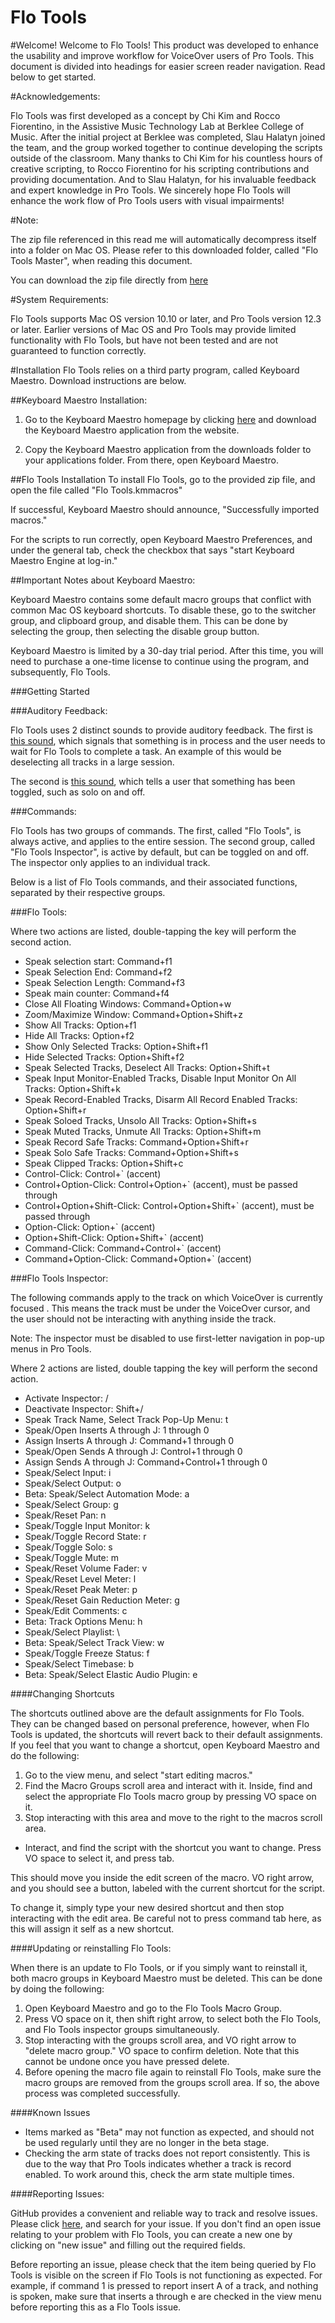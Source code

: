 # Flo Tools
#Welcome!
Welcome to Flo Tools! This product was developed to enhance the usability and improve workflow for VoiceOver users of Pro Tools.
This document is divided into headings for easier screen reader navigation. Read below to get started.

#Acknowledgements:

Flo Tools was first developed as a concept by Chi Kim and Rocco Fiorentino, in the Assistive Music Technology Lab at Berklee College of Music. After the initial project at Berklee was completed, Slau Halatyn joined the team, and the group worked together to continue developing the scripts outside of the classroom. Many thanks to Chi Kim for his countless hours of creative scripting, to Rocco Fiorentino for his scripting contributions and providing documentation. And to Slau Halatyn, for his invaluable feedback and expert knowledge in Pro Tools. We sincerely hope Flo Tools will enhance the work flow of Pro Tools users with visual impairments!

#Note:

The  zip file referenced in this read me will automatically decompress itself into a folder on Mac OS. Please refer to this downloaded folder, called "Flo Tools Master", when reading this document.

You can download the zip file directly from [here](https://github.com/rfiorentino1/Flo-Tools/archive/master.zip)

#System Requirements:

Flo Tools supports Mac OS version 10.10 or later, and Pro Tools version 12.3 or later. Earlier versions of Mac OS and Pro Tools may provide limited functionality with Flo Tools, but have not been tested and are not guaranteed to function correctly.

#Installation
Flo Tools relies on a third party program, called Keyboard Maestro. Download instructions are below.

##Keyboard Maestro Installation:

1. Go to the Keyboard Maestro homepage by clicking [here](https://www.keyboardmaestro.com/) and download the Keyboard Maestro application from the website.

2. Copy the Keyboard Maestro application from the downloads folder to your applications folder. From there, open Keyboard Maestro.


##Flo Tools Installation
To install Flo Tools, go to the provided zip file, and open the file called "Flo Tools.kmmacros"

If successful, Keyboard Maestro should announce, "Successfully imported macros."

For the scripts to run correctly, open Keyboard Maestro Preferences, and under the general tab, check the checkbox that says "start Keyboard Maestro Engine at log-in."

##Important Notes about Keyboard Maestro:

Keyboard Maestro contains some default macro groups that conflict with common Mac OS keyboard shortcuts. To disable these, go to the switcher group, and clipboard group, and disable them. This can be done by selecting the group, then selecting the disable group button.

Keyboard Maestro is limited by a 30-day trial period. After this time, you will need to purchase a one-time license to continue using the program, and subsequently, Flo Tools.


###Getting Started

###Auditory Feedback:

Flo Tools uses 2 distinct sounds to provide auditory feedback. The first is [this sound](file:///System/Library/Sounds/Pop.aiff), which signals that something is in process and the user needs to wait for Flo Tools to complete a task. An example of this would be deselecting all tracks in a large session.

The second is [this sound](file:///System/Library/Sounds/Tink.aiff), which tells a user that something has been toggled, such as solo on and off.

###Commands:

Flo Tools has two groups of commands. The first, called "Flo Tools", is always active, and applies to the entire session. The second group, called "Flo Tools Inspector", is active by default, but can be toggled on and off. The inspector only applies to an individual track.

Below is a list of Flo Tools commands, and their associated functions, separated by their respective groups.

###Flo Tools:

Where two actions are listed, double-tapping the key will perform the second action.

- Speak selection start: Command+f1
- Speak Selection End: Command+f2
- Speak Selection Length: Command+f3
- Speak main counter: Command+f4
- Close All Floating Windows: Command+Option+w
- Zoom/Maximize Window: Command+Option+Shift+z
- Show All Tracks: Option+f1
- Hide All Tracks: Option+f2
- Show Only Selected Tracks: Option+Shift+f1
- Hide Selected Tracks: Option+Shift+f2
- Speak Selected Tracks, Deselect All Tracks: Option+Shift+t
- Speak Input Monitor-Enabled Tracks, Disable Input Monitor On All Tracks: Option+Shift+k
- Speak Record-Enabled Tracks, Disarm All Record Enabled Tracks: Option+Shift+r
- Speak Soloed Tracks, Unsolo All Tracks: Option+Shift+s
- Speak Muted Tracks, Unmute All Tracks: Option+Shift+m
- Speak Record Safe Tracks: Command+Option+Shift+r
- Speak Solo Safe Tracks: Command+Option+Shift+s
- Speak Clipped Tracks: Option+Shift+c
- Control-Click: Control+` (accent)
- Control+Option-Click: Control+Option+` (accent), must be passed through
- Control+Option+Shift-Click: Control+Option+Shift+` (accent), must be passed through
- Option-Click: Option+` (accent)
- Option+Shift-Click: Option+Shift+` (accent)
- Command-Click: Command+Control+` (accent)
- Command+Option-Click: Command+Option+` (accent)


###Flo Tools Inspector:

The following commands apply to the track on which VoiceOver is currently focused . This means the track must be under the VoiceOver cursor, and the user should not be interacting with anything inside the track.

Note: The inspector must be disabled to use first-letter navigation in pop-up menus in Pro Tools.

Where 2 actions are listed, double tapping the key will perform the second action.

- Activate Inspector: /
- Deactivate Inspector: Shift+/
- Speak Track Name, Select Track Pop-Up Menu: t
- Speak/Open Inserts A through J: 1 through 0
- Assign Inserts A through J: Command+1 through 0
- Speak/Open Sends A through J: Control+1 through 0
- Assign Sends A through J: Command+Control+1 through 0
- Speak/Select Input: i
- Speak/Select Output: o
- Beta: Speak/Select Automation Mode: a
- Speak/Select Group: g
- Speak/Reset Pan: n
- Speak/Toggle Input Monitor: k
- Speak/Toggle Record State: r
- Speak/Toggle Solo: s
- Speak/Toggle Mute: m
- Speak/Reset Volume Fader: v
- Speak/Reset Level Meter: l
- Speak/Reset Peak Meter: p
- Speak/Reset Gain Reduction Meter: g
- Speak/Edit Comments: c
- Beta: Track Options Menu: h
- Speak/Select Playlist: \
- Beta: Speak/Select Track View: w
- Speak/Toggle Freeze Status: f
- Speak/Select Timebase: b
- Beta: Speak/Select Elastic Audio Plugin: e


####Changing Shortcuts

The shortcuts outlined above are the default assignments for Flo Tools. They can be changed based on personal preference, however, when Flo Tools is updated, the shortcuts will revert back to their default assignments. If you feel that you want to change a shortcut, open Keyboard Maestro and do the following:

1. Go to the view menu, and select "start editing macros."
2. Find the Macro Groups scroll area and interact with it. Inside, find and select the appropriate Flo Tools macro group by pressing VO space on it.
3. Stop interacting with this area and move to the right to the macros scroll area.

  - Interact, and find the script with the shortcut you want to change. Press VO space to select it, and press tab.

This should move you inside the edit screen of the macro. VO right arrow, and you should see a button, labeled with the current shortcut for the script.

To change it, simply type your new desired shortcut and then stop interacting with the edit area. Be careful not to press command tab here, as this will assign it self as a new shortcut.

####Updating or reinstalling Flo Tools:

When there is an update to Flo Tools, or if you simply want to reinstall it, both macro groups in Keyboard Maestro must be deleted. This can be done by doing the following:

1. Open Keyboard Maestro and go to the Flo Tools Macro Group.
2. Press VO space on it, then shift right arrow, to select both the Flo Tools, and Flo Tools inspector groups simultaneously.
3. Stop interacting with the groups scroll area, and VO right arrow to "delete macro group." VO space to confirm deletion. Note that this cannot be undone once you have pressed delete.
4. Before opening the macro file again to reinstall Flo Tools, make sure the macro groups are removed from the groups scroll area. If so, the above process was completed successfully.

####Known Issues

* Items marked as "Beta" may not function as expected, and should not be used regularly until they are no longer in the beta stage.
* Checking the arm state of tracks does not report consistently. This is due to the way that Pro Tools indicates whether a track is record enabled. To work around this, check the arm state multiple times.


####Reporting Issues:

GitHub provides a convenient and reliable way to track and resolve issues. Please click [here](https://github.com/rfiorentino1/Flo-Tools/issues), and search for your issue. If you don't find an open issue relating to your problem with Flo Tools, you can create a new one by clicking on "new issue" and filling out the required fields.

Before reporting an issue, please check that the item being queried by Flo Tools is visible on the screen if Flo Tools is not functioning as expected. For example, if command 1 is pressed to report insert A of a track, and nothing is spoken, make sure that inserts a through e are checked in the view menu before reporting this as a Flo Tools issue.